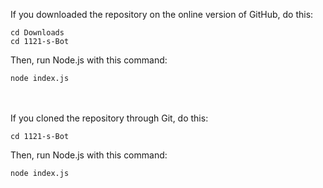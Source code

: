If you downloaded the repository on the online version of GitHub, do this:
```
cd Downloads
cd 1121-s-Bot
```
Then, run Node.js with this command:
```
node index.js
```
\
\
If you cloned the repository through Git, do this:
```
cd 1121-s-Bot
```
Then, run Node.js with this command:
```
node index.js
```
